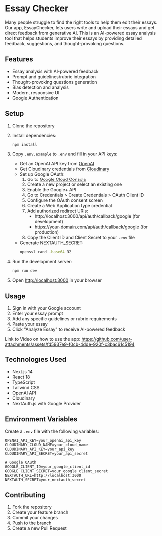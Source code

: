 # Essay Checker

Many people struggle to find the right tools to help them edit their essays. Our app, EssayChecker, lets users write and upload their essays and get direct feedback from generative AI. This is an AI-powered essay analysis tool that helps students improve their essays by providing detailed feedback, suggestions, and thought-provoking questions.

## Features

- Essay analysis with AI-powered feedback
- Prompt and guidelines/rubric integration
- Thought-provoking questions generation
- Bias detection and analysis
- Modern, responsive UI
- Google Authentication

## Setup

1. Clone the repository
2. Install dependencies:
   ```bash
   npm install
   ```
3. Copy `.env.example` to `.env` and fill in your API keys:
   - Get an OpenAI API key from [OpenAI](https://platform.openai.com)
   - Get Cloudinary credentials from [Cloudinary](https://cloudinary.com)
   - Set up Google OAuth:
     1. Go to [Google Cloud Console](https://console.cloud.google.com)
     2. Create a new project or select an existing one
     3. Enable the Google+ API
     4. Go to Credentials > Create Credentials > OAuth Client ID
     5. Configure the OAuth consent screen
     6. Create a Web Application type credential
     7. Add authorized redirect URIs:
        - http://localhost:3000/api/auth/callback/google (for development)
        - https://your-domain.com/api/auth/callback/google (for production)
     8. Copy the Client ID and Client Secret to your `.env` file
   - Generate NEXTAUTH_SECRET:
     ```bash
     openssl rand -base64 32
     ```

4. Run the development server:
   ```bash
   npm run dev
   ```

5. Open [http://localhost:3000](http://localhost:3000) in your browser

## Usage

1. Sign in with your Google account
2. Enter your essay prompt
3. Add any specific guidelines or rubric requirements
4. Paste your essay
5. Click "Analyze Essay" to receive AI-powered feedback

Link to Video on how to use the app: 
https://github.com/user-attachments/assets/fd5937e9-f0cb-4dde-920f-c3bac61c5194
## Technologies Used

- Next.js 14
- React 18
- TypeScript
- Tailwind CSS
- OpenAI API
- Cloudinary
- NextAuth.js with Google Provider

## Environment Variables

Create a `.env` file with the following variables:

```
OPENAI_API_KEY=your_openai_api_key
CLOUDINARY_CLOUD_NAME=your_cloud_name
CLOUDINARY_API_KEY=your_api_key
CLOUDINARY_API_SECRET=your_api_secret

# Google OAuth
GOOGLE_CLIENT_ID=your_google_client_id
GOOGLE_CLIENT_SECRET=your_google_client_secret
NEXTAUTH_URL=http://localhost:3000
NEXTAUTH_SECRET=your_nextauth_secret
```

## Contributing

1. Fork the repository
2. Create your feature branch
3. Commit your changes
4. Push to the branch
5. Create a new Pull Request
